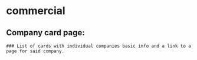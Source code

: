 # commercial

## Company card page: 
	### List of cards with individual companies basic info and a link to a page for said company. 